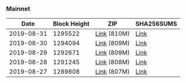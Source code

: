 ### Mainnet

|    Date    | Block Height | ZIP | SHA256SUMS |
| ---------- | ------------ | --- | ---------- |
| 2019-08-31 | 1295522 | [Link](https://s3-ap-southeast-2.amazonaws.com/ion-bootstrap/mainnet/2019-08-31/bootstrap.dat.zip) (810M) | [Link](https://s3-ap-southeast-2.amazonaws.com/ion-bootstrap/mainnet/2019-08-31/SHA256SUMS) |
| 2019-08-30 | 1294094 | [Link](https://s3-ap-southeast-2.amazonaws.com/ion-bootstrap/mainnet/2019-08-30/bootstrap.dat.zip) (809M) | [Link](https://s3-ap-southeast-2.amazonaws.com/ion-bootstrap/mainnet/2019-08-30/SHA256SUMS) |
| 2019-08-29 | 1292671 | [Link](https://s3-ap-southeast-2.amazonaws.com/ion-bootstrap/mainnet/2019-08-29/bootstrap.dat.zip) (809M) | [Link](https://s3-ap-southeast-2.amazonaws.com/ion-bootstrap/mainnet/2019-08-29/SHA256SUMS) |
| 2019-08-28 | 1291245 | [Link](https://s3-ap-southeast-2.amazonaws.com/ion-bootstrap/mainnet/2019-08-28/bootstrap.dat.zip) (808M) | [Link](https://s3-ap-southeast-2.amazonaws.com/ion-bootstrap/mainnet/2019-08-28/SHA256SUMS) |
| 2019-08-27 | 1289808 | [Link](https://s3-ap-southeast-2.amazonaws.com/ion-bootstrap/mainnet/2019-08-27/bootstrap.dat.zip) (807M) | [Link](https://s3-ap-southeast-2.amazonaws.com/ion-bootstrap/mainnet/2019-08-27/SHA256SUMS) |

